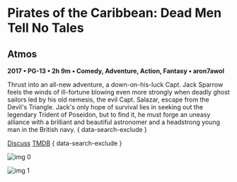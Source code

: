 # Pirates of the Caribbean: Dead Men Tell No Tales

## Atmos

**2017 • PG-13 • 2h 9m • Comedy, Adventure, Action, Fantasy • aron7awol**

Thrust into an all-new adventure, a down-on-his-luck Capt. Jack Sparrow feels the winds of ill-fortune blowing even more strongly when deadly ghost sailors led by his old nemesis, the evil Capt. Salazar, escape from the Devil's Triangle. Jack's only hope of survival lies in seeking out the legendary Trident of Poseidon, but to find it, he must forge an uneasy alliance with a brilliant and beautiful astronomer and a headstrong young man in the British navy.
{ data-search-exclude }

[Discuss](https://www.avsforum.com/threads/bass-eq-for-filtered-movies.2995212/post-56753124)  [TMDB](166426)
{ data-search-exclude }

![img 0](https://i.imgur.com/ypv8pBm.jpg)

![img 1](https://i.imgur.com/VtvbXQN.jpg)

